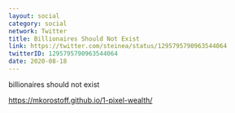 ```yaml
---
layout: social
category: social
network: Twitter
title: Billionaires Should Not Exist
link: https://twitter.com/steinea/status/1295795790963544064
twitterID: 1295795790963544064
date: 2020-08-18
---
```


billionaires should not exist

<https://mkorostoff.github.io/1-pixel-wealth/>
